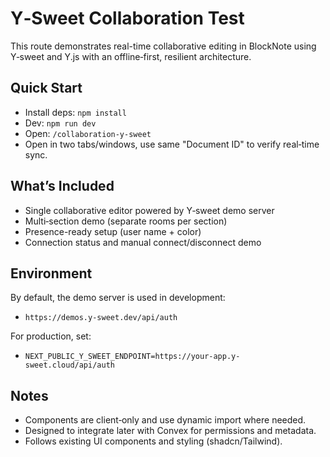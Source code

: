 # Y‑Sweet Collaboration Test

This route demonstrates real-time collaborative editing in BlockNote using Y‑sweet and Y.js with an offline‑first, resilient architecture.

## Quick Start

- Install deps: `npm install`
- Dev: `npm run dev`
- Open: `/collaboration-y-sweet`
- Open in two tabs/windows, use same "Document ID" to verify real‑time sync.

## What’s Included

- Single collaborative editor powered by Y‑sweet demo server
- Multi‑section demo (separate rooms per section)
- Presence-ready setup (user name + color)
- Connection status and manual connect/disconnect demo

## Environment

By default, the demo server is used in development:

- `https://demos.y-sweet.dev/api/auth`

For production, set:

- `NEXT_PUBLIC_Y_SWEET_ENDPOINT=https://your-app.y-sweet.cloud/api/auth`

## Notes

- Components are client‑only and use dynamic import where needed.
- Designed to integrate later with Convex for permissions and metadata.
- Follows existing UI components and styling (shadcn/Tailwind).
